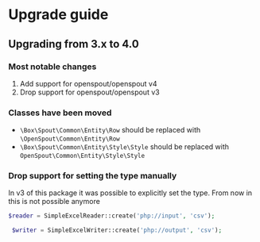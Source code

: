 # Upgrade guide

## Upgrading from 3.x to 4.0


### Most notable changes

1. Add support for openspout/openspout v4
2. Drop support for openspout/openspout v3

### Classes have been moved

- `\Box\Spout\Common\Entity\Row` should be replaced with `\OpenSpout\Common\Entity\Row`
- `\Box\Spout\Common\Entity\Style\Style` should be replaced with `OpenSpout\Common\Entity\Style\Style`

### Drop support for setting the type manually

In v3 of this package it was possible to explicitly set the type. From now in this is not possible anymore

```php
$reader = SimpleExcelReader::create('php://input', 'csv');
```

```php
 $writer = SimpleExcelWriter::create('php://output', 'csv');
```
